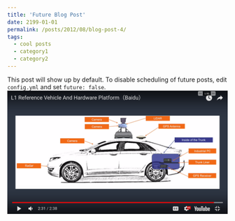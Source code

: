 ```yaml
---
title: 'Future Blog Post'
date: 2199-01-01
permalink: /posts/2012/08/blog-post-4/
tags:
  - cool posts
  - category1
  - category2
---
```


This post will show up by default. To disable scheduling of future posts, edit `config.yml` and set `future: false`. 
![](https://github.com/sriharsha0806/Apollo/blob/master/Screenshot%20from%202018-07-17%2017-55-14.png)
